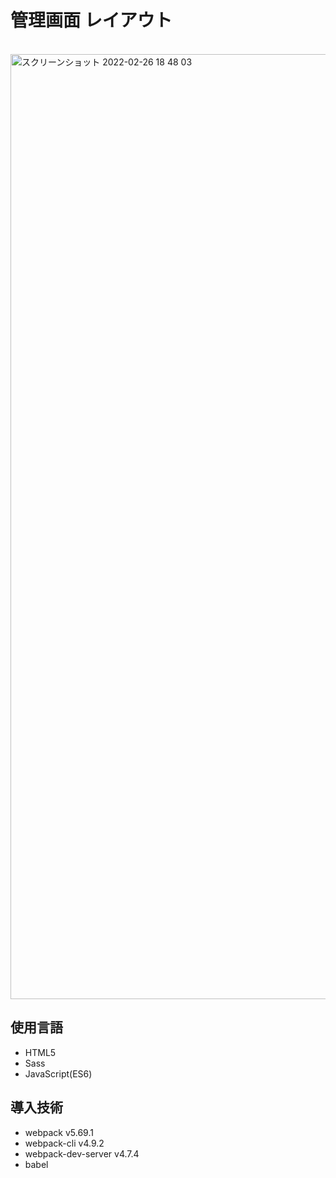 # 管理画面 レイアウト

<br>
<img width="1512" alt="スクリーンショット 2022-02-26 18 48 03" src="https://user-images.githubusercontent.com/67876040/155838510-14d013d7-99ff-4b07-a25e-c6e5024874ba.png">

## 使用言語

-   HTML5
-   Sass
-   JavaScript(ES6)

## 導入技術

-   webpack v5.69.1
-   webpack-cli v4.9.2
-   webpack-dev-server v4.7.4
-   babel
